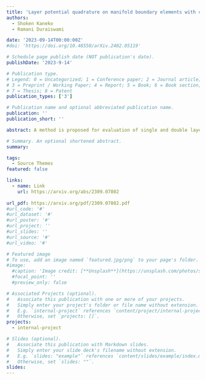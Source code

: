 ```yaml
---
title: 'Layer potential quadrature on manifold boundary elements with constant densities for Laplace and Helmholtz kernels in ℝ3'
authors:
  - Shoken Kaneko
  - Ramani Duraiswami

date: '2023-09-14T00:00:00Z'
#doi: 'https://doi.org/10.48550/arXiv.2402.05119'

# Schedule page publish date (NOT publication's date).
publishDate: '2023-9-14'

# Publication type.
# Legend: 0 = Uncategorized; 1 = Conference paper; 2 = Journal article;
# 3 = Preprint / Working Paper; 4 = Report; 5 = Book; 6 = Book section;
# 7 = Thesis; 8 = Patent
publication_types: ['3']

# Publication name and optional abbreviated publication name.
publication: ''
publication_short: ''

abstract: A method is proposed for evaluation of single and double layer potentials of the Laplace and Helmholtz equations on piecewise smooth manifold boundary elements with constant densities. The method is based on a novel two-term decomposition of the layer potentials, derived by means of differential geometry. The first term is an integral of a differential 2-form which can be reduced to contour integrals using Stokes' theorem, while the second term is related to the element curvature. This decomposition reduces the degree of singularity and the curvature term can be further regularized by a polar coordinate transform. The method can handle singular and nearly singular integrals. Numerical results validating the accuracy of the method are presented for all combinations of single and double layer potentials, for the Laplace and Helmholtz kernels, and for singular and nearly singular integrals.

# Summary. An optional shortened abstract.
summary:

tags:
  - Source Themes
featured: false

links:
  - name: Link
    url: https://arxiv.org/abs/2309.07802
    
url_pdf: https://arxiv.org/pdf/2309.07802.pdf
#url_code: '#'
#url_dataset: '#'
#url_poster: '#'
#url_project: ''
#url_slides: ''
#url_source: '#'
#url_video: '#'

# Featured image
# To use, add an image named `featured.jpg/png` to your page's folder.
#image:
  #caption: 'Image credit: [**Unsplash**](https://unsplash.com/photos/s9CC2SKySJM)'
  #focal_point: ''
  #preview_only: false 

# Associated Projects (optional).
#   Associate this publication with one or more of your projects.
#   Simply enter your project's folder or file name without extension.
#   E.g. `internal-project` references `content/project/internal-project/index.md`.
#   Otherwise, set `projects: []`.
projects:
  - internal-project

# Slides (optional).
#   Associate this publication with Markdown slides.
#   Simply enter your slide deck's filename without extension.
#   E.g. `slides: "example"` references `content/slides/example/index.md`.
#   Otherwise, set `slides: ""`.
slides:
---
```


